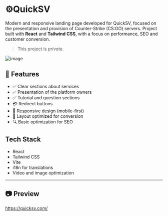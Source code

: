 # ⚙️QuickSV

Modern and responsive landing page developed for QuickSV, focused on the presentation and provision of Counter-Strike (CS:GO) servers. Project built with **React** and **Tailwind CSS**, with a focus on performance, SEO and customer conversion.

> This project is *private*.

![image](https://github.com/user-attachments/assets/5b4556ee-45c3-43a9-998f-ea58e819eefa)


## 🚀 Features

- ✅ Clear sections about services
- ✅ Presentation of the platform owners
- ✅ Tutorial and question sections
- 💳 Redirect buttons
- 📱 Responsive design (mobile-first)
- 🧠 Layout optimized for conversion
- 🔍 Basic optimization for SEO

## Tech Stack

- React
- Tailwind CSS
- Vite
- i18n for translations
- Video and image optimization

---


## 📷 Preview

https://quicksv.com/
